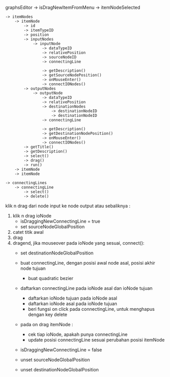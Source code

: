 graphsEditor
    -> isDragNewItemFromMenu
    -> itemNodeSelected

    -> itemNodes
        -> itemNode
            -> id
            -> itemTypeID
            -> position
            -> inputNodes
                -> inputNode
                    -> dataTypeID
                    -> relativePosition
                    -> sourceNodeID
                    -> connectingLine
                    
                    -> getDescription()
                    -> getSourceNodePosition() 
                    -> onMouseEnter()
                    -> connectIONodes()
            -> outputNodes
                -> outputNode
                    -> dataTypeID
                    -> relativePosition
                    -> destinationNodes
                        -> destinationNodeID
                        -> destinationNodeID
                    -> connectingLine

                    -> getDescription()
                    -> getDestinationNodePosition()
                    -> onMouseEnter()
                    -> connectIONodes()
            -> getTitle()
            -> getDescription()
            -> select()
            -> drag()
            -> run()
        -> itemNode
        -> itemNode

    -> connectingLines
        -> connectingLine
            -> select()
            -> delete()

    
klik n drag dari node input ke node output atau sebaliknya :
1. klik n drag ioNode
    - isDraggingNewConnectingLine = true
    - set sourceNodeGlobalPosition
2. catet titik awal
3. drag
4. dragend, jika mouseover pada ioNode yang sesuai, connect():
    - set destinationNodeGlobalPosition
	- buat connectingLine, dengan posisi awal node asal, posisi akhir node tujuan
        - buat quadratic bezier
	- daftarkan connectingLine pada ioNode asal dan ioNode tujuan
        - daftarkan ioNode tujuan pada ioNode asal
        - daftarkan ioNode asal pada ioNode tujuan
        - beri fungsi on click pada connectingLine, untuk menghapus dengan key delete
    - pada on drag itemNode :
        - cek tiap ioNode, apakah punya connectingLine
        - update posisi connectingLine sesuai perubahan posisi itemNode
        
    - isDraggingNewConnectingLine = false
    - unset sourceNodeGlobalPosition
    - unset destinationNodeGlobalPosition
